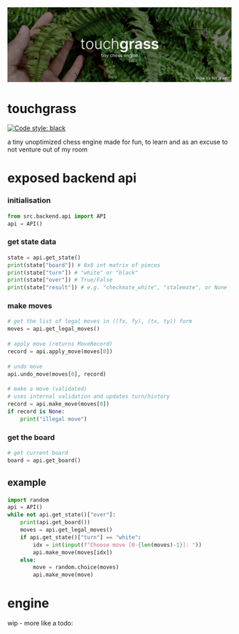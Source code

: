 <img src="logo.png">

# touchgrass

<a href="https://github.com/psf/black"><img alt="Code style: black" src="https://img.shields.io/badge/code%20style-black-000000.svg"></a>

a tiny unoptimized chess engine made for fun, to learn and as an excuse to not venture out of my room

# exposed backend api

### initialisation

```python
from src.backend.api import API
api = API()
```

### get state data

```python
state = api.get_state()
print(state["board"]) # 8x8 int matrix of pieces
print(state["turn"]) # "white" or "black"
print(state["over"]) # True/False
print(state["result"]) # e.g. "checkmate_white", "stalemate", or None
```
### make moves

```python
# get the list of legal moves in ((fx, fy), (tx, ty)) form
moves = api.get_legal_moves()

# apply move (returns MoveRecord)
record = api.apply_move(moves[0])

# undo move
api.undo_move(moves[0], record)

# make a move (validated)
# uses internal validation and updates turn/history
record = api.make_move(moves[0])
if record is None:
    print("illegal move")
```
### get the board

```python
# get current board
board = api.get_board()
```

## example

```python
import random
api = API()
while not api.get_state()["over"]:
    print(api.get_board())
    moves = api.get_legal_moves()
    if api.get_state()["turn"] == "white":
        idx = int(input(f"Choose move [0-{len(moves)-1}]: "))
        api.make_move(moves[idx])
    else:
        move = random.choice(moves)
        api.make_move(move)
```

# engine

wip - more like a todo:
